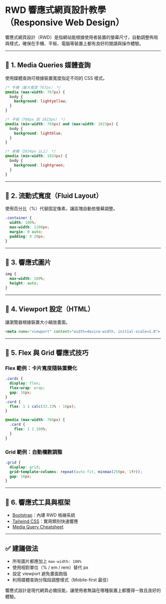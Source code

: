 # RWD 響應式網頁設計教學（Responsive Web Design）

響應式網頁設計（RWD）是指網站能根據使用者裝置的螢幕尺寸，自動調整佈局與樣式，確保在手機、平板、電腦等裝置上都有良好的閱讀與操作體驗。

---

## 🔹 1. Media Queries 媒體查詢

使用媒體查詢可根據裝置寬度指定不同的 CSS 樣式。

```css
/* 手機（最大寬度 767px） */
@media (max-width: 767px) {
  body {
    background: lightyellow;
  }
}

/* 平板（768px 到 1023px） */
@media (min-width: 768px) and (max-width: 1023px) {
  body {
    background: lightblue;
  }
}

/* 桌機（1024px 以上） */
@media (min-width: 1024px) {
  body {
    background: lightgreen;
  }
}
```

---

## 🔹 2. 流動式寬度（Fluid Layout）

使用百分比（%）代替固定像素，讓區塊自動依螢幕調整。

```css
.container {
  width: 100%;
  max-width: 1200px;
  margin: 0 auto;
  padding: 0 20px;
}
```

---

## 🔹 3. 響應式圖片

```css
img {
  max-width: 100%;
  height: auto;
}
```

---

## 🔹 4. Viewport 設定（HTML）

讓瀏覽器根據裝置大小縮放畫面。

```html
<meta name="viewport" content="width=device-width, initial-scale=1.0">
```

---

## 🔹 5. Flex 與 Grid 響應式技巧

### Flex 範例：卡片寬度隨裝置變化

```css
.cards {
  display: flex;
  flex-wrap: wrap;
  gap: 16px;
}
.card {
  flex: 1 1 calc(33.33% - 16px);
}

@media (max-width: 768px) {
  .card {
    flex: 1 1 100%;
  }
}
```

### Grid 範例：自動欄數調整

```css
.grid {
  display: grid;
  grid-template-columns: repeat(auto-fit, minmax(250px, 1fr));
  gap: 16px;
}
```

---

## 🔹 6. 響應式工具與框架

* [Bootstrap](https://getbootstrap.com/)：內建 RWD 格線系統
* [Tailwind CSS](https://tailwindcss.com/)：實用類別快速響應
* [Media Query Cheatsheet](https://gist.github.com/gokulkrishh/242e68d1ee94ad05f488)

---

## ✅ 建議做法

* 所有圖片都應加上 `max-width: 100%`
* 使用相對單位（% / em / rem）替代 px
* 設定 viewport 避免畫面跑版
* 利用媒體查詢分階段調整樣式（Mobile-first 最佳）

響應式設計是現代網頁必備技能，讓使用者無論在哪種裝置上都獲得一致且良好的體驗。
